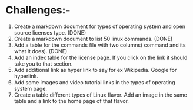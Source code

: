 
# Challenges:-
1) Create a markdown document for types of operating system and open source licenses type. (DONE)
2) Create a markdown document to list 50 linux commands. (DONE)
3) Add a table for the commands file with two columns( command and its what it does). (DONE)
4) Add an index table for the license page. If you click on the link it should take you to that section. 
5) Add additional link as hyper link to say for ex Wikipedia. Google for hyperlink.
6) Add some images and video tutorial links in the types of operating system page.
7) Create a table different types of Linux flavor. Add an image in the same table and a link to the home page of that flavor.


